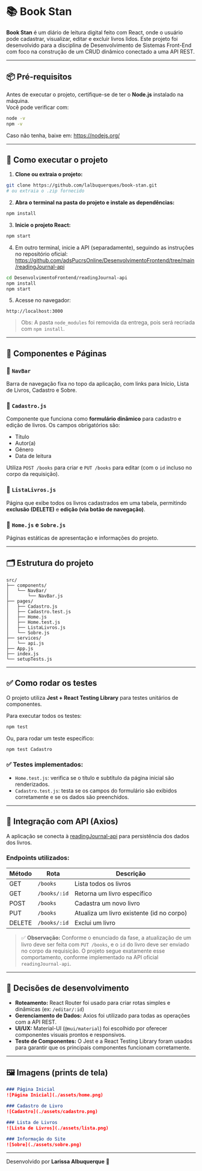 
# 📚 Book Stan

**Book Stan** é um diário de leitura digital feito com React, onde o usuário pode cadastrar, visualizar, editar e excluir livros lidos. Este projeto foi desenvolvido para a disciplina de Desenvolvimento de Sistemas Front-End com foco na construção de um CRUD dinâmico conectado a uma API REST.

---

## 📦 Pré-requisitos

Antes de executar o projeto, certifique-se de ter o **Node.js** instalado na máquina.  
Você pode verificar com:

```bash
node -v
npm -v
```

Caso não tenha, baixe em: https://nodejs.org/

---

## 🚀 Como executar o projeto

1. **Clone ou extraia o projeto:**

```bash
git clone https://github.com/lalbuquerques/book-stan.git
# ou extraia o .zip fornecido
```

2. **Abra o terminal na pasta do projeto e instale as dependências:**

```bash
npm install
```

3. **Inicie o projeto React:**

```bash
npm start
```

4. Em outro terminal, inicie a API (separadamente), seguindo as instruções no repositório oficial:
https://github.com/adsPucrsOnline/DesenvolvimentoFrontend/tree/main/readingJournal-api

```bash
cd DesenvolvimentoFrontend/readingJournal-api
npm install
npm start
```

5. Acesse no navegador:

```
http://localhost:3000
```

> Obs: A pasta `node_modules` foi removida da entrega, pois será recriada com `npm install`.

---

## 🧩 Componentes e Páginas

### 🔹 `NavBar`
Barra de navegação fixa no topo da aplicação, com links para Início, Lista de Livros, Cadastro e Sobre.

### 🔹 `Cadastro.js`
Componente que funciona como **formulário dinâmico** para cadastro e edição de livros. Os campos obrigatórios são:
- Título
- Autor(a)
- Gênero
- Data de leitura

Utiliza `POST /books` para criar e `PUT /books` para editar (com o `id` incluso no corpo da requisição).

### 🔹 `ListaLivros.js`
Página que exibe todos os livros cadastrados em uma tabela, permitindo **exclusão (DELETE)** e **edição (via botão de navegação)**.

### 🔹 `Home.js` e `Sobre.js`
Páginas estáticas de apresentação e informações do projeto.

---

## 🗂️ Estrutura do projeto

```
src/
├── components/
│   └── NavBar/
│       └── NavBar.js
├── pages/
│   ├── Cadastro.js
│   ├── Cadastro.test.js
│   ├── Home.js
│   ├── Home.test.js
│   ├── ListaLivros.js
│   └── Sobre.js
├── services/
│   └── api.js
├── App.js
├── index.js
└── setupTests.js
```

---

## ✅ Como rodar os testes

O projeto utiliza **Jest + React Testing Library** para testes unitários de componentes.

Para executar todos os testes:

```bash
npm test
```

Ou, para rodar um teste específico:

```bash
npm test Cadastro
```

### ✅ Testes implementados:

- `Home.test.js`: verifica se o título e subtítulo da página inicial são renderizados.
- `Cadastro.test.js`: testa se os campos do formulário são exibidos corretamente e se os dados são preenchidos.

---

## 🔄 Integração com API (Axios)

A aplicação se conecta à [readingJournal-api](https://github.com/adsPucrsOnline/DesenvolvimentoFrontend) para persistência dos dados dos livros.

### Endpoints utilizados:

| Método | Rota            | Descrição                                 |
|--------|------------------|--------------------------------------------|
| GET    | `/books`         | Lista todos os livros                      |
| GET    | `/books/:id`     | Retorna um livro específico                |
| POST   | `/books`         | Cadastra um novo livro                     |
| PUT    | `/books`         | Atualiza um livro existente (id no corpo) |
| DELETE | `/books/:id`     | Exclui um livro                            |

> ✅ **Observação:** Conforme o enunciado da fase, a atualização de um livro deve ser feita com `PUT /books`, e o `id` do livro deve ser enviado no corpo da requisição. O projeto segue exatamente esse comportamento, conforme implementado na API oficial `readingJournal-api`.

---

## 🧠 Decisões de desenvolvimento

- **Roteamento:** React Router foi usado para criar rotas simples e dinâmicas (ex: `/editar/:id`)
- **Gerenciamento de Dados:** Axios foi utilizado para todas as operações com a API REST.
- **UI/UX:** Material-UI (`@mui/material`) foi escolhido por oferecer componentes visuais prontos e responsivos.
- **Teste de Componentes:** O Jest e a React Testing Library foram usados para garantir que os principais componentes funcionam corretamente.

---

## 🖼️ Imagens (prints de tela)

```md
### Página Inicial
![Página Inicial](./assets/home.png)

### Cadastro de Livro
![Cadastro](./assets/cadastro.png)

### Lista de Livros
![Lista de Livros](./assets/lista.png)

### Informação do Site
![Sobre](./assets/sobre.png)
```

---

Desenvolvido por **Larissa Albuquerque** 🦋